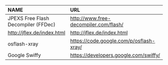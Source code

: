 | **NAME** | **URL** | **SOURCE/DOWNLOAD** |
|:---------|:--------|:--------------------|
| JPEXS Free Flash Decompiler (FFDec) | http://www.free-decompiler.com/flash/ | https://github.com/jindrapetrik/jpexs-decompiler [Google Code](https://code.google.com/p/asdec/) |
| http://jflex.de/index.html | http://jflex.de/index.html | http://jflex.de/download.html |
| osflash-xray | https://code.google.com/p/osflash-xray/ | https://code.google.com/p/osflash-xray/ |
| Google Swiffy | https://developers.google.com/swiffy/ | - |